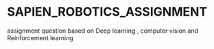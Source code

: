 # SAPIEN_ROBOTICS_ASSIGNMENT
assignment question based on Deep learning , computer vision and Reinforcement learning
